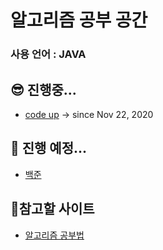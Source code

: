 # 알고리즘 공부 공간

### 사용 언어 : JAVA

## 😎 진행중...      
- <a href="https://codeup.kr/problemset.php"> code up</a> -> since Nov 22, 2020     

## 🤩 진행 예정...
- <a href="https://www.acmicpc.net/problemset"> 백준</a>
      
## 🧐참고할 사이트   
- <a href="https://gmlwjd9405.github.io/2018/05/14/how-to-study-algorithms.html">알고리즘 공부법</a>
